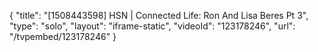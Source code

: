 {
    "title": "[1508443598] HSN | Connected Life: Ron And Lisa Beres Pt 3",
    "type": "solo",
    "layout": "iframe-static",
    "videoId": "123178246",
    "url": "\/tvpembed\/123178246"
}